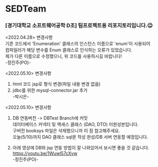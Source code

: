 # SEDTeam
### [경기대학교 소프트웨어공학 D조] 팀프로젝트용 리포지토리입니다.:wink:<br>
<2022.04.28> 변경사항 <br>
기존 코드에서 'Enumeration' 클래스의 인스턴스 이름으로 'enum'이 사용되어<br> 
컴파일러가 해당 변수를 Enum 클래스로 인식하는 오류가 있었습니다.<br>
제가 다른 이름으로 수정했으니, 위 코드를 사용하시길 바랍니다!<br>
-정진주(PO)-

<2022.05.10> 변경사항 <br>
1. html 코드 jsp로 형식 변경(파일 내용 변경 없음)
2. jdbc를 위한 mysql-connector.jar 추가 
<br>-박시은-

<2022.05.10> 변경사항<br>
1. DB 연동버전 -> DBTest Branch에 커밋<br>
 데이터베이스 커넥터 및 액세스 클래스 (DAO, DTO) 미완성본입니다.<br>
 구버전 booksys 파일은 삭제했으니까 이 점 참고해주세요.<br>
 오늘(5/10)까지 DAO 클래스 sql문 작성 완성/DB 서버 연동할 예정입니다.<br>
 
2. 아래 영상에 DB와 jsp 연동 방법이 잘 나와있어서 보시면 좋을 것 같습니다.<br>
https://youtu.be/1Wuwl57cXvw<br>
-정진주(PO)-
